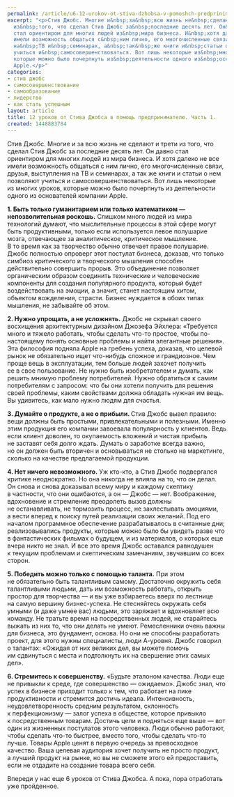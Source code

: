 ```yaml
---
permalink: /article/u6-12-urokov-ot-stiva-dzhobsa-v-pomoshch-predprinimatelyu-chast-1
excerpt: "<p>Стив Джобс. Многие и&nbsp;за&nbsp;всю жизнь не&nbsp;сделают и&nbsp;трети
  из&nbsp;того, что сделал Стив Джобс за&nbsp;последние десять лет. Он&nbsp;давно
  стал ориентиром для многих людей из&nbsp;мира бизнеса. И&nbsp;хотя далеко не&nbsp;все
  имели возможность общаться с&nbsp;ним лично, его многочисленные связи, друзья, выступления
  на&nbsp;ТВ и&nbsp;семинарах, а&nbsp;так&nbsp;же книги и&nbsp;статьи о&nbsp;нем позволяют
  учиться и&nbsp;самосовершенствоваться. Вот лишь некоторые из&nbsp;многих уроков,
  которые можно было почерпнуть из&nbsp;деятельности одного из&nbsp;основателей компании
  Apple.</p>"
categories:
- стив джобс
- самосовершенствование
- самообразование
- лидерство
- как стать успешным
layout: article
title: 12 уроков от Стива Джобса в помощь предпринимателю. Часть 1.
created: 1448883784
---
```

<p>Стив Джобс. Многие и&nbsp;за&nbsp;всю жизнь не&nbsp;сделают и&nbsp;трети из&nbsp;того, что сделал Стив Джобс за&nbsp;последние десять лет. Он&nbsp;давно стал ориентиром для многих людей из&nbsp;мира бизнеса. И&nbsp;хотя далеко не&nbsp;все имели возможность общаться с&nbsp;ним лично, его многочисленные связи, друзья, выступления на&nbsp;ТВ и&nbsp;семинарах, а&nbsp;так&nbsp;же книги и&nbsp;статьи о&nbsp;нем позволяют учиться и&nbsp;самосовершенствоваться. Вот лишь некоторые из&nbsp;многих уроков, которые можно было почерпнуть из&nbsp;деятельности одного из&nbsp;основателей компании Apple.</p>
<p><strong>1. Быть только гуманитарием или только математиком&nbsp;— непозволительная роскошь.</strong> Слишком много людей из&nbsp;мира технологий думают, что мыслительные процессы в&nbsp;этой сфере могут быть продуктивными, только если используется левое полушарие мозга, отвечающее за&nbsp;аналитическое, критическое мышление. В&nbsp;то&nbsp;время как за&nbsp;творчество обычно отвечает правое полушарие. Джобс полностью опроверг этот постулат бизнеса, доказав, что только симбиоз критического и&nbsp;творческого мышления способен действительно совершить прорыв. Это объединение позволяет органическим образом соединить технические и&nbsp;человеческие компоненты для создания популярного продукта, который будет воздействовать на&nbsp;эмоции, а&nbsp;значит, станет настоящим хитом, объектом вожделения, страсти. Бизнес нуждается в&nbsp;обоих типах мышления, не&nbsp;забывайте об&nbsp;этом.</p>
<p><strong>2. Нужно упрощать, а&nbsp;не&nbsp;усложнять.</strong> Джобс не&nbsp;скрывал своего восхищения архитектурным дизайном Джозефа Эйхлера: «Требуется много и&nbsp;тяжело работать, чтобы сделать что-то простое, чтобы по-настоящему понять основные проблемы и&nbsp;найти элегантные решения». Эта философия подняла Apple на&nbsp;гребень успеха, доказав, что целевой рынок не&nbsp;обязательно ищет что-нибудь сложное и&nbsp;грандиозное. Чем проще вещь в&nbsp;эксплуатации, тем больше людей захочет получить ее&nbsp;в&nbsp;свое пользование. Не&nbsp;нужно быть изобретателем и&nbsp;думать, как решить мнимую проблему потребителей. Нужно обратиться к&nbsp;самим потребителям с&nbsp;запросом: что&nbsp;бы они хотели получить для решения своей проблемы, каким свойствами должна обладать нужная им&nbsp;вещь. Вы&nbsp;удивитесь, как мало нужно людям для счастья.</p>
<p><strong>3. Думайте о&nbsp;продукте, а&nbsp;не&nbsp;о&nbsp;прибыли. </strong>Стив Джобс вывел правило: вещи должны быть простыми, привлекательными и&nbsp;полезными. Именно этим продукция его компании завоевала популярность у&nbsp;клиентов. Ведь если клиент доволен, то&nbsp;окупаемость вложений и&nbsp;чистая прибыль не&nbsp;заставят себя долго ждать. Думать о&nbsp;заработке всегда важно, но&nbsp;он&nbsp;должен быть вторичен и&nbsp;основываться не&nbsp;столько на&nbsp;маркетинге, сколько на&nbsp;качестве предлагаемой продукции. </p>
<p><strong>4. Нет ничего невозможного.</strong> Уж&nbsp;кто-кто, а&nbsp;Стив Джобс подвергался критике неоднократно. Но&nbsp;она никогда не&nbsp;влияла на&nbsp;то, что он&nbsp;делал. Он&nbsp;снова и&nbsp;снова доказывал всему миру и&nbsp;каждому скептику в&nbsp;частности, что они ошибаются, а&nbsp;он&nbsp;— Джобс&nbsp;— нет. Воображение, вдохновение и&nbsp;стремление преодолеть вызов должны не&nbsp;останавливать, не&nbsp;тормозить процесс, не&nbsp;захлестывать эмоциями, а&nbsp;вести вперед к&nbsp;поиску путей реализации своих желаний. Под его началом программное обеспечение разрабатывалось в&nbsp;считанные дни; реализовывались продукты, которые можно было&nbsp;бы увидеть разве что в&nbsp;фантастических фильмах о&nbsp;будущем, и&nbsp;из&nbsp;материалов, о&nbsp;которых еще вчера никто не&nbsp;знал. И&nbsp;все это время Джобс оставался равнодушен к&nbsp;текущим проблемам и&nbsp;скептическим замечаниям, звучавшим со&nbsp;всех сторон.</p>
<p><strong>5. Победить можно только с&nbsp;помощью таланта.</strong> При этом не&nbsp;обязательно быть талантливым самому. Достаточно окружить себя талантливыми людьми, дать им&nbsp;возможность работать, открыть простор для творчества&nbsp;— и&nbsp;вы&nbsp;уже взбираетесь вверх по&nbsp;лестнице на&nbsp;самую вершину бизнес-успеха. Не&nbsp;стесняйтесь окружать себя умными (и&nbsp;даже умнее вас) людьми, это заряжает и&nbsp;вдохновляет всю команду. Не&nbsp;тратьте время на&nbsp;посредственных людей, не&nbsp;старайтесь выжать из&nbsp;них&nbsp;то, что они делать не&nbsp;умеют. Ремесленники очень важны для бизнеса, это фундамент, основа. Но&nbsp;они не&nbsp;способны разработать проект, для этого нужны специалисты, люди А-уровня. Джобс говорил о&nbsp;талантах: «Ожидая от&nbsp;них великих дел, вы&nbsp;можете помочь им&nbsp;сдвинуться с&nbsp;места и&nbsp;подтолкнуть их&nbsp;на&nbsp;свершение этих самых дел».</p>
<p><strong>6. Стремитесь к&nbsp;совершенству.</strong> «Будьте эталоном качества. Люди еще не&nbsp;привыкли к&nbsp;среде, где совершенство&nbsp;— ожидаемо». Джобс знал, что успех в&nbsp;бизнесе приходит только к&nbsp;тем, что работает на&nbsp;пике продуктивности и&nbsp;стремится достичь идеала. Интенсивность, неудовлетворенность средним результатом, склонность к&nbsp;перфекционизму&nbsp;— залог успеха в&nbsp;обществе, которое привыкло к&nbsp;посредственным товарам. Достичь цели и&nbsp;подняться еще выше&nbsp;— вот один из&nbsp;жизненных постулатов этого человека. Люди обычно работают, чтобы сделать что-то быстрее, вместо того, чтобы сделать что-то лучше. Товары Apple ценят в&nbsp;первую очередь за&nbsp;превосходное качество. Ваша целевая аудитория хочет получить не&nbsp;просто продукт, а&nbsp;лучший продукт на&nbsp;рынке, но&nbsp;вы&nbsp;не&nbsp;сможете этого ей&nbsp;предоставить, если не&nbsp;отдадите на&nbsp;создание товара всего себя.</p>
<p>Впереди у&nbsp;нас еще 6&nbsp;уроков от&nbsp;Стива Джобса. А&nbsp;пока, пора отработать уже пройденное. </p>

